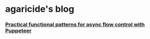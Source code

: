 # agaricide's blog 

### [Practical functional patterns for async flow control with Puppeteer](https://github.com/agaricide/puppeteer-functional-patterns/blob/master/ts/puppeteer-functional-patterns.md)
